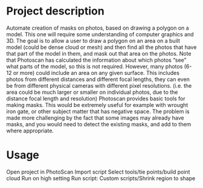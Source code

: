 # Project description
Automate creation of masks on photos, based on drawing a polygon on a model. 
This one will require some understanding of computer graphics and 3D. The goal is to allow a user to draw a polygon on an area on a built model (could be dense cloud or mesh) and then find all the photos that have that part of the model in them, and mask out that area on the photos. Note that Photoscan has calculated the information about which photos “see” what parts of the model, so this is not required.  However, many photos (6-12 or more) could include an area on any given surface. This includes photos from different distances and different focal lengths, they can even be from different physical cameras with different pixel resolutions. (i.e. the area could be much larger or smaller on individual photos, due to the distance focal length and resolution) Photoscan provides basic tools for making masks.  This would be extremely useful for example with wrought iron gate, or other subject matter that has negative space. The problem is made more challenging by the fact that some images may already have masks, and you would need to detect the existing masks, and add to them where appropriate.

# Usage

Open project in PhotoScan
Import script
Select tools/tie points/build point cloud
	Run on high setting
Run script:
	Custom scripts/Shrink region to shape